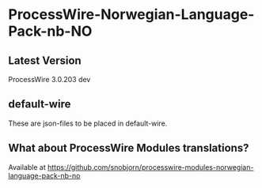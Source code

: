 # ProcessWire-Norwegian-Language-Pack-nb-NO

## Latest Version

ProcessWire 3.0.203 dev

## default-wire

These are json-files to be placed in default-wire.

## What about ProcessWire Modules translations?

Available at https://github.com/snobjorn/processwire-modules-norwegian-language-pack-nb-no
